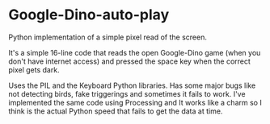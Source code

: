 # Google-Dino-auto-play
Python implementation of a simple pixel read of the screen.

It's a simple 16-line code that reads the open Google-Dino game (when you don't have internet access) and pressed the space key when the correct pixel gets dark.

Uses the PIL and the Keyboard Python libraries.
Has some major bugs like not detecting birds, fake triggerings and sometimes it fails to work. I've implemented the same code using Processing and It works like a charm so I think is the actual Python speed that fails to get the data at time.
